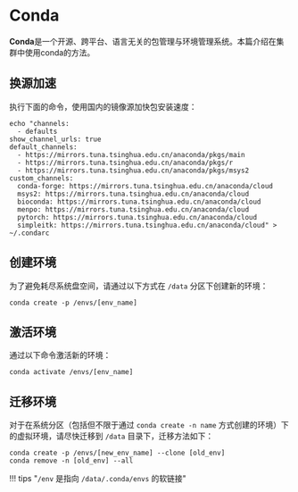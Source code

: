 # Conda

**Conda**是一个开源、跨平台、语言无关的包管理与环境管理系统。本篇介绍在集群中使用conda的方法。

## 换源加速

执行下面的命令，使用国内的镜像源加快包安装速度：

```shell
echo "channels: 
  - defaults
show_channel_urls: true
default_channels:
  - https://mirrors.tuna.tsinghua.edu.cn/anaconda/pkgs/main
  - https://mirrors.tuna.tsinghua.edu.cn/anaconda/pkgs/r
  - https://mirrors.tuna.tsinghua.edu.cn/anaconda/pkgs/msys2
custom_channels:
  conda-forge: https://mirrors.tuna.tsinghua.edu.cn/anaconda/cloud
  msys2: https://mirrors.tuna.tsinghua.edu.cn/anaconda/cloud
  bioconda: https://mirrors.tuna.tsinghua.edu.cn/anaconda/cloud
  menpo: https://mirrors.tuna.tsinghua.edu.cn/anaconda/cloud
  pytorch: https://mirrors.tuna.tsinghua.edu.cn/anaconda/cloud
  simpleitk: https://mirrors.tuna.tsinghua.edu.cn/anaconda/cloud" > ~/.condarc
```

## 创建环境

为了避免耗尽系统盘空间，请通过以下方式在 `/data` 分区下创建新的环境：

```shell
conda create -p /envs/[env_name]
```

## 激活环境

通过以下命令激活新的环境：

```shell
conda activate /envs/[env_name]
```

## 迁移环境

对于在系统分区（包括但不限于通过 `conda create -n name` 方式创建的环境）下的虚拟环境，请尽快迁移到 `/data` 目录下，迁移方法如下：

```shell
conda create -p /envs/[new_env_name] --clone [old_env]
conda remove -n [old_env] --all
```

!!! tips "`/env` 是指向 `/data/.conda/envs` 的软链接"

